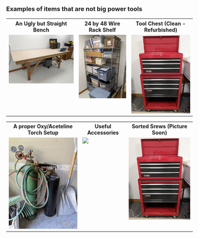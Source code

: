 ### Examples of items that are not big power tools

<table>
  <tr>
    <th>An Ugly but Straight Bench</th>
     <th>24 by 48 Wire Rack Shelf</th>
     <th>Tool Chest (Clean - Refurbished)
  </tr>
  <tr>
    <td valign="top">
    <a href="./UBS-Bench.jpg">
      <img src="./Thumbnails/UBS-Bench-T.jpg">
      </a>
      </td>
    <td valign="top">
      <a href="./24x48-Shelf.jpg">
      <img src="./Thumbnails/24x48-Shelf-T.jpg">
      </a>
      </td>
      <td valign="top">
      <a href="../CraftsMen/Eric-S/Tool-Cabinet-1.jpg">
      <img src="../CraftsMen/Eric-S/Thumbnails/Tool-Cabinet-1-T.jpg">
      </a>
      </td>
  </tr>
 </table>
 
 
 <table>
  <tr>
    <th>A proper Oxy/Aceteline Torch Setup</th>
     <th>Useful Accessories</th>
    <th>Sorted Srews (Picture Soon)</th>
  </tr>
  <tr>
    <td valign="top">
    <a href="./Torch.jpg">
      <img src="./Thumbnails/Torch-T.jpg">
      </a>
      </td>
    <td valign="top">
      <a href="./Torch-Parts.jpg">
      <img src="./Torch-Parts-T.jpg">
      </a>
      </td>
      <td valign="top">
      <a href="../CraftsMen/Eric-S/Tool-Cabinet-1.jpg">
      <img src="../CraftsMen/Eric-S/Thumbnails/Tool-Cabinet-1-T.jpg">
      </a>
      </td>
  </tr>
 </table>
